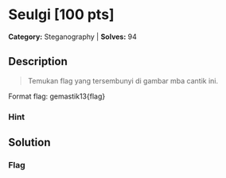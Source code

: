 # Seulgi [100 pts]

**Category:** Steganography
| **Solves:** 94

## Description
>Temukan flag yang tersembunyi di gambar mba cantik ini.

Format flag: gemastik13{flag}

### Hint
 
## Solution

### Flag

